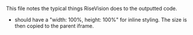 This file notes the typical things RiseVision does to the outputted code.

- <body> should have a "width: 100%, height: 100%" for inline styling. The size is then copied to the parent iframe.
